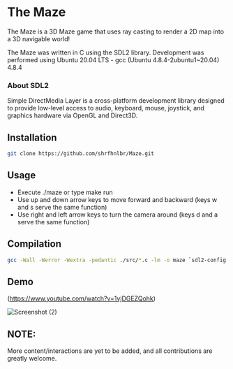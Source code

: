 # The Maze

The Maze is a 3D Maze game that uses ray casting to render a 2D map into a 3D navigable world!

The Maze was written in C using the SDL2 library. Development was performed using Ubuntu 20.04 LTS - gcc (Ubuntu 4.8.4-2ubuntu1~20.04) 4.8.4

### About SDL2 

Simple DirectMedia Layer is a cross-platform development library designed to provide low-level access to audio, keyboard, mouse, joystick, and graphics hardware via OpenGL and Direct3D.

## Installation 
```sh
git clone https://github.com/shrfhnlbr/Maze.git
```
## Usage 
* Execute ./maze or type make run 
* Use up and down arrow keys to move forward and backward (keys w and s serve the same function)
* Use right and left arrow keys to turn the camera around (keys d and a serve the same function)

## Compilation
```sh
gcc -Wall -Werror -Wextra -pedantic ./src/*.c -lm -o maze `sdl2-config --cflags` `sdl2-config --libs`;
```

## Demo
(https://www.youtube.com/watch?v=1vjDGEZQohk)

![Screenshot (2)](https://github.com/shrfhnlbr/Maze/assets/113669428/6b9c79e7-113b-4a1b-ba76-c32a86130e00)

## NOTE:
More content/interactions are yet to be added, and all contributions are greatly welcome.
